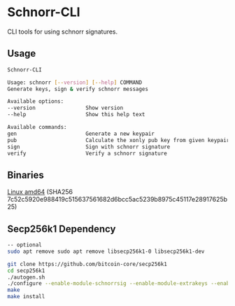 # Schnorr-CLI

CLI tools for using schnorr signatures.

## Usage
```bash
Schnorr-CLI

Usage: schnorr [--version] [--help] COMMAND
Generate keys, sign & verify schnorr messages

Available options:
--version                Show version
--help                   Show this help text

Available commands:
gen                      Generate a new keypair
pub                      Calculate the xonly pub key from given keypair
sign                     Sign with schnorr signature
verify                   Verify a schnorr signature
```

## Binaries

[Linux amd64](https://drive.google.com/file/d/1tce4oNqHikBUpRoTnjPWXGjXpnvrdqZt)
(SHA256 7c52c5920e988419c515637561682d6bcc5ac5239b8975c45117e28917625b25)

## Secp256k1 Dependency

```bash
-- optional
sudo apt remove sudo apt remove libsecp256k1-0 libsecp256k1-dev

git clone https://github.com/bitcoin-core/secp256k1
cd secp256k1
./autogen.sh
./configure --enable-module-schnorrsig --enable-module-extrakeys --enable-module-ecdh --enable-experimental
make
make install
```
